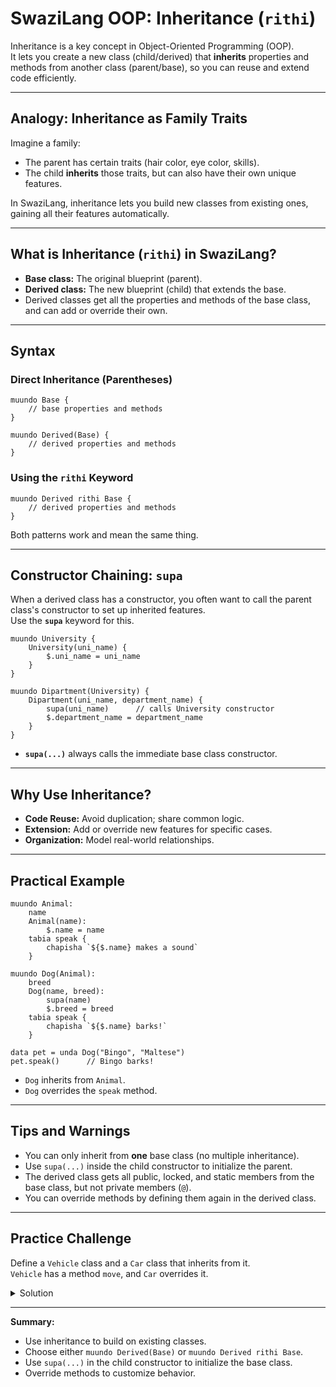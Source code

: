 # SwaziLang OOP: Inheritance (`rithi`)

Inheritance is a key concept in Object-Oriented Programming (OOP).  
It lets you create a new class (child/derived) that **inherits** properties and methods from another class (parent/base), so you can reuse and extend code efficiently.

---

## Analogy: Inheritance as Family Traits

Imagine a family:
- The parent has certain traits (hair color, eye color, skills).
- The child **inherits** those traits, but can also have their own unique features.

In SwaziLang, inheritance lets you build new classes from existing ones, gaining all their features automatically.

---

## What is Inheritance (`rithi`) in SwaziLang?

- **Base class:** The original blueprint (parent).
- **Derived class:** The new blueprint (child) that extends the base.
- Derived classes get all the properties and methods of the base class, and can add or override their own.

---

## Syntax

### Direct Inheritance (Parentheses)

```swazi
muundo Base {
    // base properties and methods
}

muundo Derived(Base) {
    // derived properties and methods
}
```

### Using the `rithi` Keyword

```swazi
muundo Derived rithi Base {
    // derived properties and methods
}
```

Both patterns work and mean the same thing.

---

## Constructor Chaining: `supa`

When a derived class has a constructor, you often want to call the parent class's constructor to set up inherited features.  
Use the **`supa`** keyword for this.

```swazi
muundo University {
    University(uni_name) {
        $.uni_name = uni_name
    }
}

muundo Dipartment(University) {
    Dipartment(uni_name, department_name) {
        supa(uni_name)      // calls University constructor
        $.department_name = department_name
    }
}
```

- **`supa(...)`** always calls the immediate base class constructor.

---

## Why Use Inheritance?

- **Code Reuse:** Avoid duplication; share common logic.
- **Extension:** Add or override new features for specific cases.
- **Organization:** Model real-world relationships.

---

## Practical Example

```swazi
muundo Animal:
    name
    Animal(name):
        $.name = name
    tabia speak {
        chapisha `${$.name} makes a sound`
    }

muundo Dog(Animal):
    breed
    Dog(name, breed):
        supa(name)
        $.breed = breed
    tabia speak {
        chapisha `${$.name} barks!`
    }

data pet = unda Dog("Bingo", "Maltese")
pet.speak()      // Bingo barks!
```

- `Dog` inherits from `Animal`.
- `Dog` overrides the `speak` method.

---

## Tips and Warnings

- You can only inherit from **one** base class (no multiple inheritance).
- Use `supa(...)` inside the child constructor to initialize the parent.
- The derived class gets all public, locked, and static members from the base class, but not private members (`@`).
- You can override methods by defining them again in the derived class.

---

## Practice Challenge

Define a `Vehicle` class and a `Car` class that inherits from it.  
`Vehicle` has a method `move`, and `Car` overrides it.

<details>
<summary>Solution</summary>

```swazi
muundo Vehicle:
    Vehicle():
        // constructor
    tabia move {
        chapisha "Vehicle is moving"
    }

muundo Car(Vehicle):
    Car():
        supa()
    tabia move {
        chapisha "Car is driving"
    }

data v = unda Vehicle()
data c = unda Car()
v.move()     // Vehicle is moving
c.move()     // Car is driving
```
</details>

---

**Summary:**  
- Use inheritance to build on existing classes.
- Choose either `muundo Derived(Base)` or `muundo Derived rithi Base`.
- Use `supa(...)` in the child constructor to initialize the base class.
- Override methods to customize behavior.